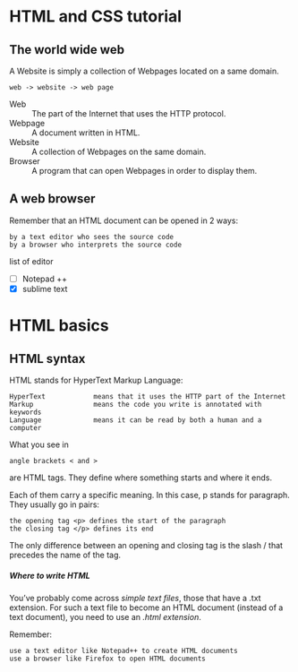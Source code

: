 HTML and CSS tutorial
====

## The world wide web
A Website is simply a collection of Webpages located on a same domain.
```
web -> website -> web page
```
<dl>
<dt>Web</dt> <dd>The part of the Internet that uses the HTTP protocol.</dd>
<dt>Webpage</dt> <dd> A document written in HTML.</dd>
<dt>Website </dt> <dd>
A collection of Webpages on the same domain.</dd>
<dt>Browser</dt>
<dd>A program that can open Webpages in order to display them.</dd></dl>

## A web browser
Remember that an HTML document can be opened in 2 ways:
```
by a text editor who sees the source code
by a browser who interprets the source code
```
list of editor
- [ ] Notepad ++
- [x] sublime text

# HTML basics
## HTML syntax
HTML stands for HyperText Markup Language:
```
HyperText            means that it uses the HTTP part of the Internet
Markup               means the code you write is annotated with keywords
Language             means it can be read by both a human and a computer
```
What you see in 
```
angle brackets < and > 
```
are HTML tags. They define where something starts and where it ends.

Each of them carry a specific meaning. In this case, p stands for paragraph.
They usually go in pairs:
```
the opening tag <p> defines the start of the paragraph
the closing tag </p> defines its end
```
The only difference between an opening and closing tag is the slash / that precedes the name of the tag.

##### Where to write HTML
You’ve probably come across *simple text files*, those that have a .txt extension.
For such a text file to become an HTML document (instead of a text document), you need to use an *.html extension*.

Remember:
```
use a text editor like Notepad++ to create HTML documents
use a browser like Firefox to open HTML documents
```

















